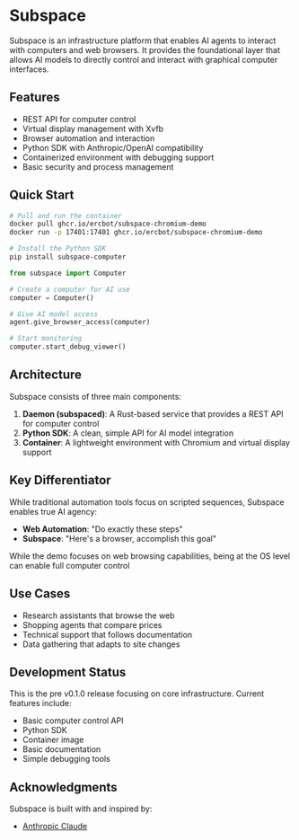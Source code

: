 # Subspace

Subspace is an infrastructure platform that enables AI agents to interact with computers and web browsers. It provides the foundational layer that allows AI models to directly control and interact with graphical computer interfaces.

## Features

- REST API for computer control
- Virtual display management with Xvfb
- Browser automation and interaction
- Python SDK with Anthropic/OpenAI compatibility
- Containerized environment with debugging support
- Basic security and process management

## Quick Start

```bash
# Pull and run the container
docker pull ghcr.io/ercbot/subspace-chromium-demo
docker run -p 17401:17401 ghcr.io/ercbot/subspace-chromium-demo

# Install the Python SDK
pip install subspace-computer
```

```python
from subspace import Computer

# Create a computer for AI use
computer = Computer()

# Give AI model access
agent.give_browser_access(computer)

# Start monitoring
computer.start_debug_viewer()
```

## Architecture

Subspace consists of three main components:

1. **Daemon (subspaced)**: A Rust-based service that provides a REST API for computer control
2. **Python SDK**: A clean, simple API for AI model integration
3. **Container**: A lightweight environment with Chromium and virtual display support

## Key Differentiator

While traditional automation tools focus on scripted sequences, Subspace enables true AI agency:
- **Web Automation**: "Do exactly these steps"
- **Subspace**: "Here's a browser, accomplish this goal"

While the demo focuses on web browsing capabilities, being at the OS level can enable full computer control

## Use Cases

- Research assistants that browse the web
- Shopping agents that compare prices
- Technical support that follows documentation
- Data gathering that adapts to site changes

## Development Status

This is the pre v0.1.0 release focusing on core infrastructure. Current features include:
- Basic computer control API
- Python SDK
- Container image
- Basic documentation
- Simple debugging tools

## Acknowledgments

Subspace is built with and inspired by:
- [Anthropic Claude](https://www.anthropic.com/)